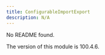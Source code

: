```yaml
---
title: ConfigurableImportExport
description: N/A
---
```


No README found.

<InlineAlert slots="text" />
The version of this module is 100.4.6.
